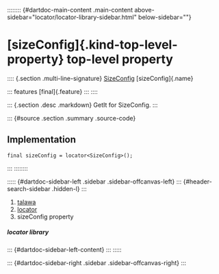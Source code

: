 :::::::: {#dartdoc-main-content .main-content above-sidebar="locator/locator-library-sidebar.html" below-sidebar=""}
<div>

# [sizeConfig]{.kind-top-level-property} top-level property

</div>

:::: {.section .multi-line-signature}
[SizeConfig](../services_size_config/SizeConfig-class.html)
[sizeConfig]{.name}

::: features
[final]{.feature}
:::
::::

::: {.section .desc .markdown}
GetIt for SizeConfig.
:::

::: {#source .section .summary .source-code}
## Implementation

``` language-dart
final sizeConfig = locator<SizeConfig>();
```
:::
::::::::

::::: {#dartdoc-sidebar-left .sidebar .sidebar-offcanvas-left}
::: {#header-search-sidebar .hidden-l}
:::

1.  [talawa](../index.html)
2.  [locator](../locator/)
3.  sizeConfig property

##### locator library

::: {#dartdoc-sidebar-left-content}
:::
:::::

::: {#dartdoc-sidebar-right .sidebar .sidebar-offcanvas-right}
:::
